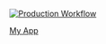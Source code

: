 
[![Production Workflow](https://github.com/pm42/docker-flask-cicd/actions/workflows/prd.yml/badge.svg)](https://github.com/pm42/docker-flask-cicd/actions/workflows/prd.yml)

[My App](https://pm42-docker-flask-prd.herokuapp.com)
